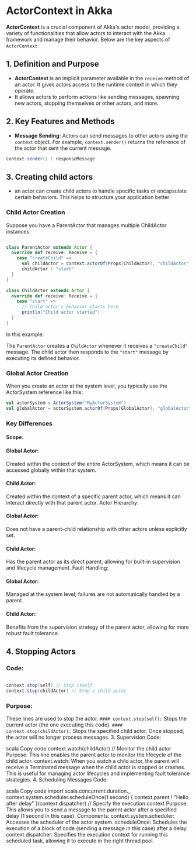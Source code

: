 # ActorContext in Akka

**ActorContext** is a crucial component of Akka's actor model, providing a variety of functionalities that allow actors to interact with the Akka framework and manage their behavior. Below are the key aspects of `ActorContext`:

## 1. Definition and Purpose

* **ActorContext** is an implicit parameter available in the `receive` method of an actor. It gives actors access to the runtime context in which they operate.
* It allows actors to perform actions like sending messages, spawning new actors, stopping themselves or other actors, and more.

## 2. Key Features and Methods

* **Message Sending**: Actors can send messages to other actors using the `context` object. For example, `context.sender()` returns the reference of the actor that sent the current message.

```scala
context.sender() ! responseMessage
```

## 3. Creating child actors

* an actor can create child actors to handle specific tasks or encapsulate certain behaviors. This helps to structure your application better
### Child Actor Creation
 Suppose you have a ParentActor that manages multiple ChildActor instances:

```scala

class ParentActor extends Actor {
  override def receive: Receive = {
    case "createChild" =>
      val childActor = context.actorOf(Props[ChildActor], "childActor")
      childActor ! "start"
  }
}

class ChildActor extends Actor {
  override def receive: Receive = {
    case "start" =>
      // Child actor's behavior starts here
      println("Child actor started")
  }
}
```
In this example:

The `ParentActor` creates a `ChildActor` whenever it receives a `"createChild"` message.
The child actor then responds to the `"start"` message by executing its defined behavior.

### Global Actor Creation
When you create an actor at the system level, you typically use the ActorSystem reference like this:

```scala
val actorSystem = ActorSystem("MyActorSystem")
val globalActor = actorSystem.actorOf(Props[GlobalActor], "globalActor")
```
### Key Differences
#### Scope:

#### Global Actor: 
Created within the context of the entire ActorSystem, which means it can be accessed globally within that system.
#### Child Actor: 
Created within the context of a specific parent actor, which means it can interact directly with that parent actor.
Actor Hierarchy:

#### Global Actor: 
Does not have a parent-child relationship with other actors unless explicitly set.
#### Child Actor: 
Has the parent actor as its direct parent, allowing for built-in supervision and lifecycle management.
Fault Handling:

#### Global Actor: 
Managed at the system level; failures are not automatically handled by a parent.
#### Child Actor: 
Benefits from the supervision strategy of the parent actor, allowing for more robust fault tolerance.

## 4. Stopping Actors
### Code:

```scala

context.stop(self) // Stop itself
context.stop(childActor) // Stop a child actor
```
### Purpose: 
These lines are used to stop the actor.
`#### context.stop(self):` Stops the current actor (the one executing this code).
`#### context.stop(childActor):` Stops the specified child actor. Once stopped, the actor will no longer process messages.
3. Supervision
Code:

scala
Copy code
context.watch(childActor) // Monitor the child actor
Purpose: This line enables the parent actor to monitor the lifecycle of the child actor.
context.watch: When you watch a child actor, the parent will receive a Terminated message when the child actor is stopped or crashes. This is useful for managing actor lifecycles and implementing fault tolerance strategies.
4. Scheduling Messages
Code:

scala
Copy code
import scala.concurrent.duration._
context.system.scheduler.scheduleOnce(1.second) {
  context.parent ! "Hello after delay"
}(context.dispatcher) // Specify the execution context
Purpose: This allows you to send a message to the parent actor after a specified delay (1 second in this case).
Components:
context.system.scheduler: Accesses the scheduler of the actor system.
scheduleOnce: Schedules the execution of a block of code (sending a message in this case) after a delay.
context.dispatcher: Specifies the execution context for running this scheduled task, allowing it to execute in the right thread pool.
